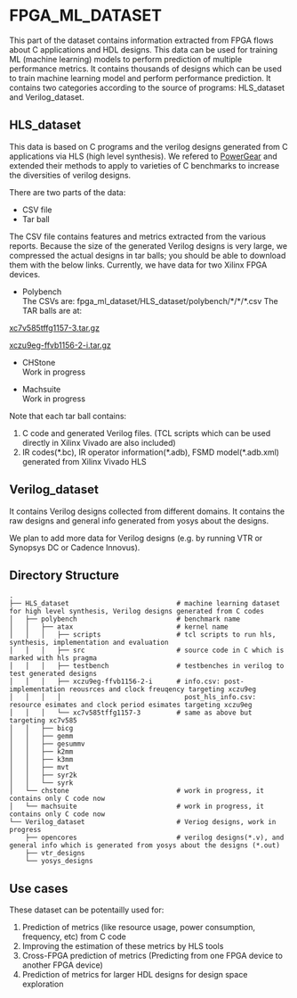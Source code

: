 # FPGA_ML_DATASET
This part of the dataset contains information extracted from FPGA flows about C applications and HDL designs.
This data can be used for training ML (machine learning) models to perform prediction of multiple performance metrics. 
It contains thousands of designs which can be used to train machine learning model and perform performance prediction.
It contains two categories according to the source of programs: HLS_dataset and Verilog_dataset.

## HLS_dataset
This data is based on C programs and the verilog designs generated from C applications via HLS (high level synthesis). 
We refered to [PowerGear](https://github.com/zlinaf/PowerGear) and extended their methods to apply to varieties of C benchmarks to increase the diversities of verilog designs. 

There are two parts of the data:

- CSV file
- Tar ball

The CSV file contains features and metrics extracted from the various reports.
Because the size of the generated Verilog designs is very large, we compressed the actual designs in tar balls; you should be able to download them with the below links.
Currently, we have data for two Xilinx FPGA devices.

- Polybench     
The CSVs are: fpga_ml_dataset/HLS_dataset/polybench/\*/\*/\*.csv
The TAR balls are at: 

[xc7v585tffg1157-3.tar.gz](https://lca.ece.utexas.edu/hls_dataset/xc7v585tffg1157-3.tar.gz)   

[xczu9eg-ffvb1156-2-i.tar.gz](  https://lca.ece.utexas.edu/hls_dataset/xczu9eg-ffvb1156-2-i.tar.gz)   

- CHStone  
Work in progress  

- Machsuite  
Work in progress

Note that each tar ball contains:
1. C code and generated Verilog files. (TCL scripts which can be used directly in Xilinx Vivado are also included)
2. IR codes(\*.bc), IR operator information(\*.adb), FSMD model(\*.adb.xml) generated from Xilinx Vivado HLS

## Verilog_dataset
It contains Verilog designs collected from different domains. It contains the raw designs and general info generated from yosys about the designs. 

We plan to add more data for Verilog designs (e.g. by running VTR or Synopsys DC or Cadence Innovus).

## Directory Structure
    .
    ├── HLS_dataset                           # machine learning dataset for high level synthesis, Verilog designs generated from C codes
    │   ├── polybench                         # benchmark name
    │   │   ├── atax                          # kernel name
    │   │   │   ├── scripts                   # tcl scripts to run hls, synthesis, implementation and evaluation
    │   │   │   ├── src                       # source code in C which is marked with hls pragma
    │   │   │   ├── testbench                 # testbenches in verilog to test generated designs
    │   │   │   ├── xczu9eg-ffvb1156-2-i      # info.csv: post-implementation reousrces and clock freuqency targeting xczu9eg 
    │   │   │   │                               post_hls_info.csv: resource esimates and clock period esimates targeting xczu9eg
    │   │   │   └── xc7v585tffg1157-3         # same as above but targeting xc7v585
    │   │   ├── bicg
    │   │   ├── gemm
    │   │   ├── gesummv
    │   │   ├── k2mm
    │   │   ├── k3mm
    │   │   ├── mvt
    │   │   ├── syr2k
    │   │   └── syrk
    │   └── chstone                           # work in progress, it contains only C code now
    │   └── machsuite                         # work in progress, it contains only C code now
    └── Verilog_dataset                       # Veriog designs, work in progress
        ├── opencores                         # verilog designs(*.v), and general info which is generated from yosys about the designs (*.out)
        ├── vtr_designs
        └── yosys_designs
        
## Use cases
These dataset can be potentailly used for:
1. Prediction of metrics (like resource usage, power consumption, frequency, etc) from C code
2. Improving the estimation of these metrics by HLS tools
3. Cross-FPGA prediction of metrics (Predicting from one FPGA device to another FPGA device)
4. Prediction of metrics for larger HDL designs for design space exploration


